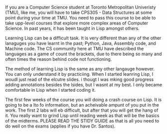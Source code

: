 If you are a Computer Science student at Toronto Metropolitan Univeristy (TMU), like me, you will have to take CPS305 - Data Structures at some point during your time at TMU. You need to pass this course to be able to take upp-level courses that explore more complex areas of Computer Science. In past years, it has been taught in Lisp amongst others. 

Learning Lisp can be a difficult task. It is very different than any of the other lanaguges you have learnt in the past; Python, Java, Assembly code, and Machine code. The CS community here at TMU have described the languages as a game of count the brackets, due to there being so many and often times the reason behind code not functioning.

The method of learning Lisp is the same as any other langauge however. You can only understand it by practiciing. When I started leanring Lisp, I woudl just read of the elcutre slides. i thougt I was mking good progress adding annotations besides the lsides, but I wasnt at my best. I only became comfortable in Lisp when I started coding it. 

The first few weeks of the course you will doing a crash course on Lisp. It is going to be a lto fo information, but an acheivable ampunt of you put in the work. The first 2 labs will eb difficult, but after that you will get the hang of it. You really want to grind Lisp until reading week as that will be the basics of the midterms. PLEASE READ THE STIDY GUIDE as that is all you need to do well on the exams (applies if you have Dr. Santos). 
